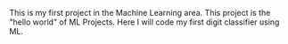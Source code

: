 This is my first project in the Machine Learning area.
This project is the "hello world" of ML Projects.
Here I will code my first digit classifier using ML.
